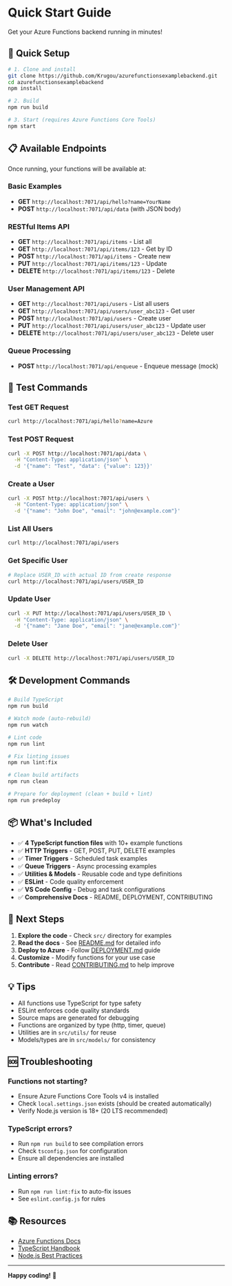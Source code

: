 # Quick Start Guide

Get your Azure Functions backend running in minutes!

## 🚀 Quick Setup

```bash
# 1. Clone and install
git clone https://github.com/Krugou/azurefunctionsexamplebackend.git
cd azurefunctionsexamplebackend
npm install

# 2. Build
npm run build

# 3. Start (requires Azure Functions Core Tools)
npm start
```

## 📋 Available Endpoints

Once running, your functions will be available at:

### Basic Examples
- **GET** `http://localhost:7071/api/hello?name=YourName`
- **POST** `http://localhost:7071/api/data` (with JSON body)

### RESTful Items API
- **GET** `http://localhost:7071/api/items` - List all
- **GET** `http://localhost:7071/api/items/123` - Get by ID
- **POST** `http://localhost:7071/api/items` - Create new
- **PUT** `http://localhost:7071/api/items/123` - Update
- **DELETE** `http://localhost:7071/api/items/123` - Delete

### User Management API
- **GET** `http://localhost:7071/api/users` - List all users
- **GET** `http://localhost:7071/api/users/user_abc123` - Get user
- **POST** `http://localhost:7071/api/users` - Create user
- **PUT** `http://localhost:7071/api/users/user_abc123` - Update user
- **DELETE** `http://localhost:7071/api/users/user_abc123` - Delete user

### Queue Processing
- **POST** `http://localhost:7071/api/enqueue` - Enqueue message (mock)

## 🧪 Test Commands

### Test GET Request
```bash
curl http://localhost:7071/api/hello?name=Azure
```

### Test POST Request
```bash
curl -X POST http://localhost:7071/api/data \
  -H "Content-Type: application/json" \
  -d '{"name": "Test", "data": {"value": 123}}'
```

### Create a User
```bash
curl -X POST http://localhost:7071/api/users \
  -H "Content-Type: application/json" \
  -d '{"name": "John Doe", "email": "john@example.com"}'
```

### List All Users
```bash
curl http://localhost:7071/api/users
```

### Get Specific User
```bash
# Replace USER_ID with actual ID from create response
curl http://localhost:7071/api/users/USER_ID
```

### Update User
```bash
curl -X PUT http://localhost:7071/api/users/USER_ID \
  -H "Content-Type: application/json" \
  -d '{"name": "Jane Doe", "email": "jane@example.com"}'
```

### Delete User
```bash
curl -X DELETE http://localhost:7071/api/users/USER_ID
```

## 🛠️ Development Commands

```bash
# Build TypeScript
npm run build

# Watch mode (auto-rebuild)
npm run watch

# Lint code
npm run lint

# Fix linting issues
npm run lint:fix

# Clean build artifacts
npm run clean

# Prepare for deployment (clean + build + lint)
npm run predeploy
```

## 📦 What's Included

- ✅ **4 TypeScript function files** with 10+ example functions
- ✅ **HTTP Triggers** - GET, POST, PUT, DELETE examples
- ✅ **Timer Triggers** - Scheduled task examples
- ✅ **Queue Triggers** - Async processing examples
- ✅ **Utilities & Models** - Reusable code and type definitions
- ✅ **ESLint** - Code quality enforcement
- ✅ **VS Code Config** - Debug and task configurations
- ✅ **Comprehensive Docs** - README, DEPLOYMENT, CONTRIBUTING

## 🎯 Next Steps

1. **Explore the code** - Check `src/` directory for examples
2. **Read the docs** - See [README.md](README.md) for detailed info
3. **Deploy to Azure** - Follow [DEPLOYMENT.md](DEPLOYMENT.md) guide
4. **Customize** - Modify functions for your use case
5. **Contribute** - Read [CONTRIBUTING.md](CONTRIBUTING.md) to help improve

## 💡 Tips

- All functions use TypeScript for type safety
- ESLint enforces code quality standards
- Source maps are generated for debugging
- Functions are organized by type (http, timer, queue)
- Utilities are in `src/utils/` for reuse
- Models/types are in `src/models/` for consistency

## 🆘 Troubleshooting

### Functions not starting?
- Ensure Azure Functions Core Tools v4 is installed
- Check `local.settings.json` exists (should be created automatically)
- Verify Node.js version is 18+ (20 LTS recommended)

### TypeScript errors?
- Run `npm run build` to see compilation errors
- Check `tsconfig.json` for configuration
- Ensure all dependencies are installed

### Linting errors?
- Run `npm run lint:fix` to auto-fix issues
- See `eslint.config.js` for rules

## 📚 Resources

- [Azure Functions Docs](https://docs.microsoft.com/en-us/azure/azure-functions/)
- [TypeScript Handbook](https://www.typescriptlang.org/docs/)
- [Node.js Best Practices](https://github.com/goldbergyoni/nodebestpractices)

---

**Happy coding!** 🎉
